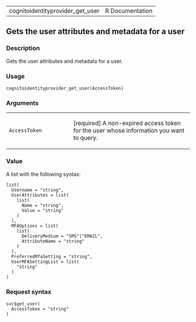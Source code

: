 <table style="width: 100%;">
<tbody>
<tr class="odd">
<td>cognitoidentityprovider_get_user</td>
<td style="text-align: right;">R Documentation</td>
</tr>
</tbody>
</table>

## Gets the user attributes and metadata for a user

### Description

Gets the user attributes and metadata for a user.

### Usage

    cognitoidentityprovider_get_user(AccessToken)

### Arguments

<table>
<colgroup>
<col style="width: 35%" />
<col style="width: 65%" />
</colgroup>
<tbody>
<tr class="odd">
<td><code
id="cognitoidentityprovider_get_user_:_AccessToken">AccessToken</code></td>
<td><p>[required] A non-expired access token for the user whose
information you want to query.</p></td>
</tr>
</tbody>
</table>

### Value

A list with the following syntax:

    list(
      Username = "string",
      UserAttributes = list(
        list(
          Name = "string",
          Value = "string"
        )
      ),
      MFAOptions = list(
        list(
          DeliveryMedium = "SMS"|"EMAIL",
          AttributeName = "string"
        )
      ),
      PreferredMfaSetting = "string",
      UserMFASettingList = list(
        "string"
      )
    )

### Request syntax

    svc$get_user(
      AccessToken = "string"
    )
